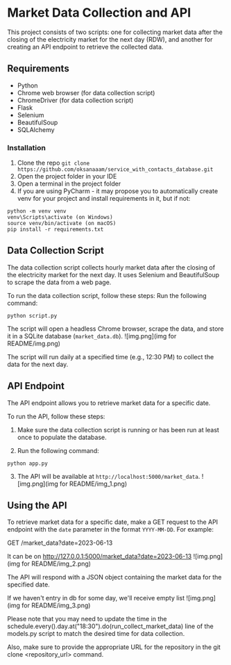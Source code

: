# Market Data Collection and API

This project consists of two scripts: one for collecting market data after the closing of the electricity market for the next day (RDW), and another for creating an API endpoint to retrieve the collected data.

## Requirements

- Python
- Chrome web browser (for data collection script)
- ChromeDriver (for data collection script)
- Flask
- Selenium
- BeautifulSoup
- SQLAlchemy

### Installation

1. Clone the repo
`git clone https://github.com/oksanaaam/service_with_contacts_database.git`
2. Open the project folder in your IDE
3. Open a terminal in the project folder
4. If you are using PyCharm - it may propose you to automatically create venv for your project and install requirements in it, but if not:
```
python -m venv venv
venv\Scripts\activate (on Windows)
source venv/bin/activate (on macOS)
pip install -r requirements.txt
```

## Data Collection Script

The data collection script collects hourly market data after the closing of the electricity market for the next day. It uses Selenium and BeautifulSoup to scrape the data from a web page.

To run the data collection script, follow these steps:
Run the following command:

`python script.py`

The script will open a headless Chrome browser, scrape the data, and store it in a SQLite database (`market_data.db`).
![img.png](img for README/img.png)

The script will run daily at a specified time (e.g., 12:30 PM) to collect the data for the next day.

## API Endpoint

The API endpoint allows you to retrieve market data for a specific date.

To run the API, follow these steps:

1. Make sure the data collection script is running or has been run at least once to populate the database.

2. Run the following command:

`python app.py`


3. The API will be available at `http://localhost:5000/market_data`.
![img.png](img for README/img_1.png)

## Using the API

To retrieve market data for a specific date, make a GET request to the API endpoint with the `date` parameter in the format `YYYY-MM-DD`. 
For example:

GET /market_data?date=2023-06-13

It can be on http://127.0.0.1:5000/market_data?date=2023-06-13
![img.png](img for README/img_2.png)

The API will respond with a JSON object containing the market data for the specified date.

If we haven't entry in db for some day, we'll receive empty list
![img.png](img for README/img_3.png)

Please note that you may need to update the time in the schedule.every().day.at("18:30").do(run_collect_market_data) line of the models.py script to match the desired time for data collection.

Also, make sure to provide the appropriate URL for the repository in the git clone <repository_url> command.